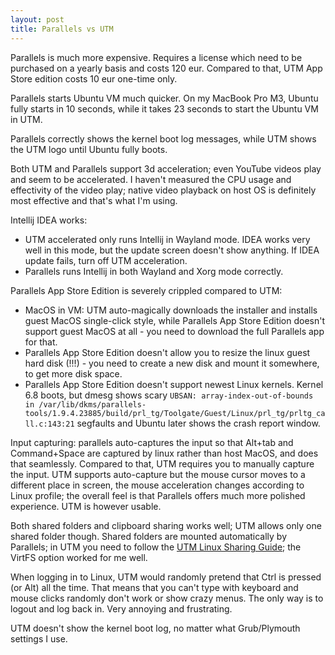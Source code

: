 ```yaml
---
layout: post
title: Parallels vs UTM
---
```


Parallels is much more expensive. Requires a license which need to be purchased on a yearly
basis and costs 120 eur. Compared to that, UTM App Store edition costs 10 eur one-time only.

Parallels starts Ubuntu VM much quicker. On my MacBook Pro M3, Ubuntu fully starts in 10 seconds,
while it takes 23 seconds to start the Ubuntu VM in UTM.

Parallels correctly shows the kernel boot log messages, while UTM shows the UTM logo until
Ubuntu fully boots.

Both UTM and Parallels support 3d acceleration; even YouTube videos play and seem to be accelerated.
I haven't measured the CPU usage and effectivity of the video play; native video playback on host OS
is definitely most effective and that's what I'm using.

Intellij IDEA works:

* UTM accelerated only runs Intellij in Wayland mode. IDEA works very well in this mode, but the update
  screen doesn't show anything. If IDEA update fails, turn off UTM acceleration.
* Parallels runs Intellij in both Wayland and Xorg mode correctly.

Parallels App Store Edition is severely crippled compared to UTM:

* MacOS in VM: UTM auto-magically downloads the installer and installs guest MacOS single-click style,
  while Parallels App Store Edition doesn't support guest MacOS at all - you need to download the full Parallels app for that.
* Parallels App Store Edition doesn't allow you to resize the linux guest hard disk (!!!) -
  you need to create a new disk and mount it somewhere, to get more disk space.
* Parallels App Store Edition doesn't support newest Linux kernels. Kernel 6.8 boots,
  but dmesg shows scary `UBSAN: array-index-out-of-bounds in /var/lib/dkms/parallels-tools/1.9.4.23885/build/prl_tg/Toolgate/Guest/Linux/prl_tg/prltg_call.c:143:21`
  segfaults and Ubuntu later shows the crash report window.

Input capturing: parallels auto-captures the input so that Alt+tab and Command+Space are captured by linux rather than host MacOS,
and does that seamlessly. Compared to that, UTM requires you to manually capture the input. UTM supports auto-capture but
the mouse cursor moves to a different place in screen, the mouse acceleration changes according to Linux profile;
the overall feel is that Parallels offers much more polished experience. UTM is however usable.

Both shared folders and clipboard sharing works well; UTM allows only one shared folder though.
Shared folders are mounted automatically by Parallels; in UTM you need to follow the [UTM Linux Sharing Guide](https://docs.getutm.app/guest-support/linux/);
the VirtFS option worked for me well.

When logging in to Linux, UTM would randomly pretend that Ctrl is pressed (or Alt) all the time. That means that you can't
type with keyboard and mouse clicks randomly don't work or show crazy menus. The only way is to logout and log back in.
Very annoying and frustrating.

UTM doesn't show the kernel boot log, no matter what Grub/Plymouth settings I use.

